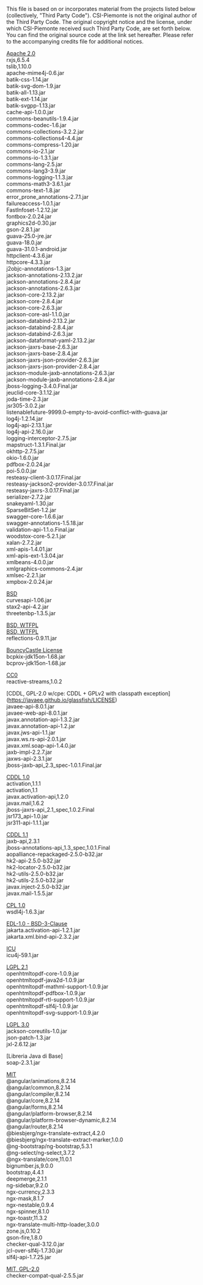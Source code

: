 This file is based on or incorporates material from the projects listed below (collectively, "Third Party Code").
CSI-Piemonte is not the original author of the Third Party Code.
The original copyright notice and the license, under which CSI-Piemonte received such Third Party Code, are set forth below. You can find the original source code at the link set hereafter.
Please refer to the accompanying credits file for additional notices.

[Apache 2.0](https://www.apache.org/licenses/LICENSE-2.0)\
rxjs,6.5.4\
tslib,1.10.0\
apache-mime4j-0.6.jar\
batik-css-1.14.jar\
batik-svg-dom-1.9.jar\
batik-all-1.13.jar\
batik-ext-1.14.jar\
batik-svgpp-1.13.jar\
cache-api-1.0.0.jar\
commons-beanutils-1.9.4.jar\
commons-codec-1.6.jar\
commons-collections-3.2.2.jar\
commons-collections4-4.4.jar\
commons-compress-1.20.jar\
commons-io-2.1.jar\
commons-io-1.3.1.jar\
commons-lang-2.5.jar\
commons-lang3-3.9.jar\
commons-logging-1.1.3.jar\
commons-math3-3.6.1.jar\
commons-text-1.8.jar\
error_prone_annotations-2.7.1.jar\
failureaccess-1.0.1.jar\
FastInfoset-1.2.12.jar\
fontbox-2.0.24.jar\
graphics2d-0.30.jar\
gson-2.8.1.jar\
guava-25.0-jre.jar\
guava-18.0.jar\
guava-31.0.1-android.jar\
httpclient-4.3.6.jar\
httpcore-4.3.3.jar\
j2objc-annotations-1.3.jar\
jackson-annotations-2.13.2.jar\
jackson-annotations-2.8.4.jar\
jackson-annotations-2.6.3.jar\
jackson-core-2.13.2.jar\
jackson-core-2.8.4.jar\
jackson-core-2.6.3.jar\
jackson-core-asl-1.1.0.jar\
jackson-databind-2.13.2.jar\
jackson-databind-2.8.4.jar\
jackson-databind-2.6.3.jar\
jackson-dataformat-yaml-2.13.2.jar\
jackson-jaxrs-base-2.6.3.jar\
jackson-jaxrs-base-2.8.4.jar\
jackson-jaxrs-json-provider-2.6.3.jar\
jackson-jaxrs-json-provider-2.8.4.jar\
jackson-module-jaxb-annotations-2.6.3.jar\
jackson-module-jaxb-annotations-2.8.4.jar\
jboss-logging-3.4.0.Final.jar\
jeuclid-core-3.1.12.jar\
joda-time-2.3.jar\
jsr305-3.0.2.jar\
listenablefuture-9999.0-empty-to-avoid-conflict-with-guava.jar\
log4j-1.2.14.jar\
log4j-api-2.13.1.jar\
log4j-api-2.16.0.jar\
logging-interceptor-2.7.5.jar\
mapstruct-1.3.1.Final.jar\
okhttp-2.7.5.jar\
okio-1.6.0.jar\
pdfbox-2.0.24.jar\
poi-5.0.0.jar\
resteasy-client-3.0.17.Final.jar\
resteasy-jackson2-provider-3.0.17.Final.jar\
resteasy-jaxrs-3.0.17.Final.jar\
serializer-2.7.2.jar\
snakeyaml-1.30.jar\
SparseBitSet-1.2.jar\
swagger-core-1.6.6.jar\
swagger-annotations-1.5.18.jar\
validation-api-1.1.o.Final.jar\
woodstox-core-5.2.1.jar\
xalan-2.7.2.jar\
xml-apis-1.4.01.jar\
xml-apis-ext-1.3.04.jar\
xmlbeans-4.0.0.jar\
xmlgraphics-commons-2.4.jar\
xmlsec-2.2.1.jar\
xmpbox-2.0.24.jar

[BSD](https://opensource.org/licenses/BSD-3-Clause)\
curvesapi-1.06.jar\
stax2-api-4.2.jar\
threetenbp-1.3.5.jar

[BSD, WTFPL](https://opensource.org/licenses/BSD-3-Clause)\
[BSD, WTFPL](http://www.wtfpl.net/)\
reflections-0.9.11.jar

[BouncyCastle License](https://www.bouncycastle.org/licence.html)\
bcpkix-jdk15on-1.68.jar\
bcprov-jdk15on-1.68.jar

[CC0](https://creativecommons.org/publicdomain/zero/1.0/legalcode)\
reactive-streams,1.0.2

[CDDL, GPL-2.0 w/cpe: CDDL + GPLv2 with classpath exception] (https://javaee.github.io/glassfish/LICENSE)\
javaee-api-8.0.1.jar\
javaee-web-api-8.0.1.jar\
javax.annotation-api-1.3.2.jar\
javax.annotation-api-1.2.jar\
javax.jws-api-1.1.jar\
javax.ws.rs-api-2.0.1.jar\
javax.xml.soap-api-1.4.0.jar\
jaxb-impl-2.2.7.jar\
jaxws-api-2.3.1.jar\
jboss-jaxb-api_2.3_spec-1.0.1.Final.jar

[CDDL 1.0](https://opensource.org/licenses/CDDL-1.0)\
activation,1.1.1\
activation,1.1\
javax.activation-api,1.2.0\
javax.mail,1.6.2\
jboss-jaxrs-api_2.1_spec,1.0.2.Final\
jsr173_api-1.0.jar\
jsr311-api-1.1.1.jar

[CDDL 1.1](https://spdx.org/licenses/CDDL-1.1.html)\
jaxb-api,2.3.1\
jboss-annotations-api_1.3_spec,1.0.1.Final\
aopalliance-repackaged-2.5.0-b32.jar\
hk2-api-2.5.0-b32.jar\
hk2-locator-2.5.0-b32.jar\
hk2-utils-2.5.0-b32.jar\
hk2-utils-2.5.0-b32.jar\
javax.inject-2.5.0-b32.jar\
javax.mail-1.5.5.jar

[CPL 1.0](https://opensource.org/licenses/cpl1.0.php)\
wsdl4j-1.6.3.jar

[EDL-1.0 - BSD-3-Clause](https://www.eclipse.org/org/documents/edl-v10.php)\
jakarta.activation-api-1.2.1.jar\
jakarta.xml.bind-api-2.3.2.jar

[ICU](https://spdx.org/licenses/ICU.html)\
icu4j-59.1.jar

[LGPL 2.1](https://opensource.org/licenses/LGPL-2.1)\
openhtmltopdf-core-1.0.9.jar\
openhtmltopdf-java2d-1.0.9.jar\
openhtmltopdf-mathml-support-1.0.9.jar\
openhtmltopdf-pdfbox-1.0.9.jar\
openhtmltopdf-rtl-support-1.0.9.jar\
openhtmltopdf-slf4j-1.0.9.jar\
openhtmltopdf-svg-support-1.0.9.jar

[LGPL 3.0](https://opensource.org/licenses/LGPL-3.0)\
jackson-coreutils-1.0.jar\
json-patch-1.3.jar\
jxl-2.6.12.jar

[Libreria Java di Base]\
soap-2.3.1.jar

[MIT](https://opensource.org/licenses/MIT)\
@angular/animations,8.2.14\
@angular/common,8.2.14\
@angular/compiler,8.2.14\
@angular/core,8.2.14\
@angular/forms,8.2.14\
@angular/platform-browser,8.2.14\
@angular/platform-browser-dynamic,8.2.14\
@angular/router,8.2.14\
@biesbjerg/ngx-translate-extract,4.2.0\
@biesbjerg/ngx-translate-extract-marker,1.0.0\
@ng-bootstrap/ng-bootstrap,5.3.1\
@ng-select/ng-select,3.7.2\
@ngx-translate/core,11.0.1\
bignumber.js,9.0.0\
bootstrap,4.4.1\
deepmerge,2.1.1\
ng-sidebar,9.2.0\
ngx-currency,2.3.3\
ngx-mask,8.1.7\
ngx-nestable,0.9.4\
ngx-spinner,8.1.0\
ngx-toastr,11.3.2\
ngx-translate-multi-http-loader,3.0.0\
zone.js,0.10.2\
gson-fire,1.8.0\
checker-qual-3.12.0.jar\
jcl-over-slf4j-1.7.30.jar\
slf4j-api-1.7.25.jar

[MIT, GPL-2.0](https://opensource.org/licenses/MIT)\
checker-compat-qual-2.5.5.jar

